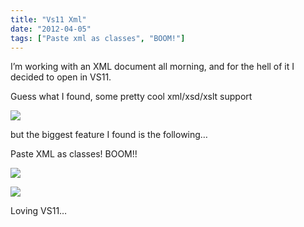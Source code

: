 ```yaml
---
title: "Vs11 Xml"
date: "2012-04-05"
tags: ["Paste xml as classes", "BOOM!"]
---
```


I’m working with an XML document all morning, and for the hell of it I decided to open in VS11.

Guess what I found, some pretty cool xml/xsd/xslt support

![](/images/./image.axd?picture=image_thumb_180.png)

but the biggest feature I found is the following…

Paste XML as classes! BOOM!!

![](/images/./image.axd?picture=image_thumb_177.png)

![](/images/./image.axd?picture=image_thumb_178.png)

Loving VS11…
